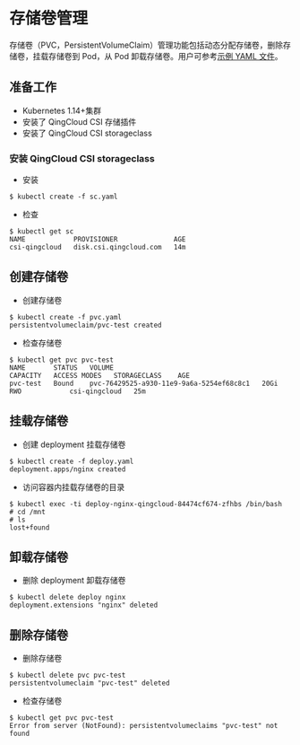 # 存储卷管理
存储卷（PVC，PersistentVolumeClaim）管理功能包括动态分配存储卷，删除存储卷，挂载存储卷到 Pod，从 Pod 卸载存储卷。用户可参考[示例 YAML 文件](https://github.com/yunify/qingcloud-csi/tree/master/deploy/disk/example/volume)。

## 准备工作
- Kubernetes 1.14+集群
- 安装了 QingCloud CSI 存储插件
- 安装了 QingCloud CSI storageclass

### 安装 QingCloud CSI storageclass
- 安装
```
$ kubectl create -f sc.yaml
```
- 检查
```
$ kubectl get sc
NAME            PROVISIONER              AGE
csi-qingcloud   disk.csi.qingcloud.com   14m
```

## 创建存储卷
- 创建存储卷
```
$ kubectl create -f pvc.yaml 
persistentvolumeclaim/pvc-test created
```
- 检查存储卷
```
$ kubectl get pvc pvc-test
NAME       STATUS   VOLUME                                     CAPACITY   ACCESS MODES   STORAGECLASS    AGE
pvc-test   Bound    pvc-76429525-a930-11e9-9a6a-5254ef68c8c1   20Gi       RWO            csi-qingcloud   25m
```

## 挂载存储卷
- 创建 deployment 挂载存储卷
```
$ kubectl create -f deploy.yaml 
deployment.apps/nginx created
```
- 访问容器内挂载存储卷的目录
```
$ kubectl exec -ti deploy-nginx-qingcloud-84474cf674-zfhbs /bin/bash
# cd /mnt
# ls
lost+found
```

## 卸载存储卷
- 删除 deployment 卸载存储卷
```
$ kubectl delete deploy nginx
deployment.extensions "nginx" deleted
```

## 删除存储卷
- 删除存储卷
```
$ kubectl delete pvc pvc-test
persistentvolumeclaim "pvc-test" deleted
```
- 检查存储卷
```
$ kubectl get pvc pvc-test
Error from server (NotFound): persistentvolumeclaims "pvc-test" not found
```